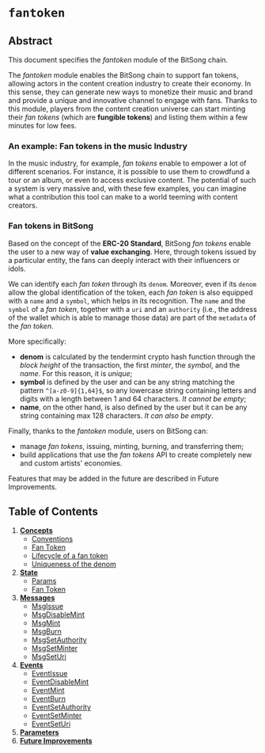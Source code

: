 # `fantoken`

## Abstract

This document specifies the _fantoken_ module of the BitSong chain.

The _fantoken_ module enables the BitSong chain to support fan tokens, allowing actors in the content creation industry to create their economy. In this sense, they can generate new ways to monetize their music and brand and provide a unique and innovative channel to engage with fans. Thanks to this module, players from the content creation universe can start minting their _fan tokens_ (which are **fungible tokens**) and listing them within a few minutes for low fees.

### An example: Fan tokens in the music Industry

In the music industry, for example, _fan tokens_ enable to empower a lot of different scenarios. For instance, it is possible to use them to crowdfund a tour or an album, or even to access exclusive content. The potential of such a system is very massive and, with these few examples, you can imagine what a contribution this tool can make to a world teeming with content creators.

### Fan tokens in BitSong

Based on the concept of the **ERC-20 Standard**, BitSong _fan tokens_ enable the user to a new way of **value exchanging**. Here, through tokens issued by a particular entity, the fans can deeply interact with their influencers or idols.

We can identify each _fan token_ through its `denom`.
Moreover, even if its `denom` allow the global identification of the token, each _fan token_ is also equipped with a `name` and a `symbol`, which helps in its recognition. The `name` and the `symbol` of a _fan token_, together with a `uri` and an `authority` (i.e., the address of the wallet which is able to manage those data) are part of the `metadata` of the _fan token_.

More specifically:

- **denom** is calculated by the tendermint crypto hash function through the *block height* of the transaction, the first *minter*, the *symbol*, and the *name*. For this reason, it is _unique_;
- **symbol** is defined by the user and can be any string matching the pattern `^[a-z0-9]{1,64}$`, so any lowercase string containing letters and digits with a length between 1 and 64 characters. _It cannot be empty_;
- **name**, on the other hand, is also defined by the user but it can be any string containing max 128 characters. _It can also be empty_.

Finally, thanks to the _fantoken_ module, users on BitSong can:

- manage _fan tokens_, issuing, minting, burning, and transferring them;
- build applications that use the _fan tokens_ API to create completely new and custom artists' economies.

Features that may be added in the future are described in Future Improvements.

## Table of Contents

1. **[Concepts](01_concepts.md)**
   - [Conventions](01_concepts.md#Conventions)
   - [Fan Token](01_concepts.md#Fan-token)
   - [Lifecycle of a fan token](01_concepts.md#Lifecycle-of-a-fan-token)
   - [Uniqueness of the denom](01_concepts.md#Uniqueness-of-the-denom)
2. **[State](02_state.md)**
   - [Params](02_state.md#Params)
   - [Fan Token](02_state.md#Token)
     <!--
     State Transitions
     -->
     <!--
     Keeper
     -->
3. **[Messages](03_messages.md)**
   - [MsgIssue](03_messages.md#MsgIssue)
   - [MsgDisableMint](03_messages.md#MsgDisableMint)
   - [MsgMint](03_messages.md#MsgMint)
   - [MsgBurn](03_messages.md#MsgBurn)
   - [MsgSetAuthority](03_messages.md#MsgSetAuthority)
   - [MsgSetMinter](03_messages.md#MsgSetMinter)
   - [MsgSetUri](03_messages.md#MsgSetUri)
     <!--
     Begin-Block
     -->
     <!--
     End-Block
     -->
4. **[Events](04_events.md)**
   - [EventIssue](04_events.md#EventIssue)
   - [EventDisableMint](04_events.md#EventDisableMint)
   - [EventMint](04_events.md#EventMint)
   - [EventBurn](04_events.md#EventBurn)
   - [EventSetAuthority](04_events.md#EventSetAuthority)
   - [EventSetMinter](04_events.md#EventSetMinter)
   - [EventSetUri](04_events.md#EventSetUri)
5. **[Parameters](05_parameters.md)**
   <!--
   Test Cases
   -->
   <!--
   Benchmarks
   -->
6. **[Future Improvements](06_future_improvements.md)**
